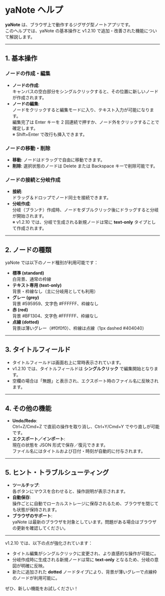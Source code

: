 # yaNote ヘルプ

**yaNote** は、ブラウザ上で動作するジグザグ型ノートアプリです。  
このヘルプでは、yaNote の基本操作と v1.2.10 で追加・改善された機能について解説します。

---

## 1. 基本操作

### ノードの作成・編集
- **ノードの作成**:  
  キャンバスの空白部分をシングルクリックすると、その位置に新しいノードが作成されます。
- **ノードの編集**:  
  ノードをクリックすると編集モードに入り、テキスト入力が可能になります。  
  編集完了は Enter キーを 2 回連続で押すか、ノード外をクリックすることで確定します。  
  ※ Shift+Enter で改行も挿入できます。

### ノードの移動・削除
- **移動**: ノードはドラッグで自由に移動できます。
- **削除**: 選択状態のノードは Delete または Backspace キーで削除可能です。

### ノードの接続と分岐作成
- **接続**:  
  ドラッグ＆ドロップでノード同士を接続できます。
- **分岐作成**:  
  分岐（ブランチ）作成時、ノードをダブルクリック後にドラッグすると分岐が開始されます。  
  ※ v1.2.10 では、分岐で生成される新規ノードは常に **text-only** タイプとして作成されます。

---

## 2. ノードの種類

yaNote では以下のノード種別が利用可能です：

- **標準 (standard)**  
  白背景、通常の枠線  
- **テキスト専用 (text-only)**  
  背景・枠線なし（主に分岐用としても利用）  
- **グレー (grey)**  
  背景 #595959、文字色 #FFFFFF、枠線なし  
- **赤 (red)**  
  背景 #BF1304、文字色 #FFFFFF、枠線なし  
- **点線 (dotted)**  
  背景は薄いグレー（#f0f0f0）、枠線は点線（1px dashed #404040）

---

## 3. タイトルフィールド

- タイトルフィールドは画面右上に常時表示されています。  
- v1.2.10 では、タイトルフィールドは **シングルクリック** で編集開始となります。  
- 空欄の場合は「無題」と表示され、エクスポート時のファイル名に反映されます。

---

## 4. その他の機能

- **Undo/Redo**:  
  Ctrl+Z/Cmd+Z で直前の操作を取り消し、Ctrl+Y/Cmd+Y でやり直しが可能です。
- **エクスポート／インポート**:  
  現在の状態を JSON 形式で保存／復元できます。  
  ファイル名にはタイトルおよび日付・時刻が自動的に付与されます。

---

## 5. ヒント・トラブルシューティング

- **ツールチップ**:  
  各ボタンにマウスを合わせると、操作説明が表示されます。
- **自動保存**:  
  操作ごとに自動でローカルストレージに保存されるため、ブラウザを閉じても状態が保持されます。
- **ブラウザのサポート**:  
  yaNote は最新のブラウザを対象としています。問題がある場合はブラウザの更新を確認してください。

---

v1.2.10 では、以下の点が強化されています：
- タイトル編集がシングルクリックに変更され、より直感的な操作が可能に。
- 分岐作成時に生成される新規ノードは常に **text-only** となるため、分岐の意図が明確に反映。
- 新たに追加された **dotted** ノードタイプにより、背景が薄いグレーで点線枠のノードが利用可能に。

ぜひ、新しい機能をお試しください！

